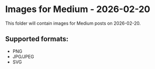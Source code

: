 # Images for Medium - 2026-02-20

This folder will contain images for Medium posts on 2026-02-20.

## Supported formats:
- PNG
- JPG/JPEG
- SVG
